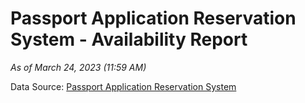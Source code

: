 # Passport Application Reservation System - Availability Report

*As of March 24, 2023 (11:59 AM)*

Data Source: [Passport Application Reservation System](https://eservices.immigration.gov.lk:8443/appointment/pages/reservationApplication.xhtml)